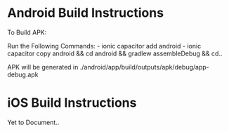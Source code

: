 # Android Build Instructions

To Build APK:

Run the Following Commands:
    - ionic capacitor add android
    - ionic capacitor copy android && cd android && gradlew assembleDebug && cd..

APK will be generated in ./android/app/build/outputs/apk/debug/app-debug.apk

# iOS Build Instructions

Yet to Document..